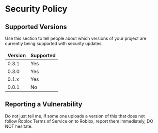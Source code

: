 # Security Policy

## Supported Versions

Use this section to tell people about which versions of your project are
currently being supported with security updates.

| Version | Supported          |
| ------- | ------------------ |
| 0.3.1   |Yes                 |
| 0.3.0   |Yes                 |
| 0.1.x   |Yes                 |
| 0.0.1   |No                  |

## Reporting a Vulnerability

Do not just tell me, if some one uploads a version of this that does not follow Roblox Terms of Service on to Roblox,
report them immediately, DO NOT hesitate.
